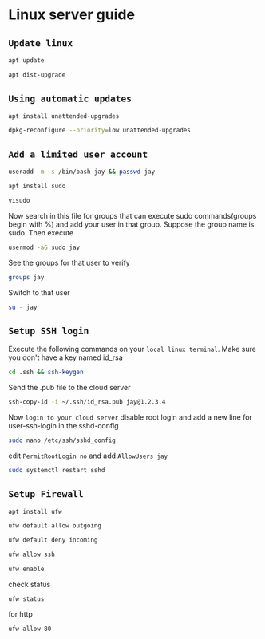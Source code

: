 # Linux server guide
## `Update linux`
```bash
apt update
```
```bash
apt dist-upgrade
```
## `Using automatic updates`
```bash
apt install unattended-upgrades
```
```bash
dpkg-reconfigure --priority=low unattended-upgrades
```
## `Add a limited user account`
```bash
useradd -m -s /bin/bash jay && passwd jay
```
```bash
apt install sudo
```
```bash
visudo
```
Now search in this file for groups that can execute sudo commands(groups begin with %) and add your user in that group.
Suppose the group name is sudo. Then execute
```bash
usermod -aG sudo jay
```
See the groups for that user to verify
```bash
groups jay
```
Switch to that user
```bash
su - jay
```
## `Setup SSH login`
Execute the following commands on your `local linux terminal`. Make sure you don't have a key named id_rsa
```bash
cd .ssh && ssh-keygen
```
Send the .pub file to the cloud server
```bash
ssh-copy-id -i ~/.ssh/id_rsa.pub jay@1.2.3.4
```
Now `login to your cloud server` disable root login and add a new line for user-ssh-login in the sshd-config
```bash
sudo nano /etc/ssh/sshd_config
```
edit `PermitRootLogin no` and add `AllowUsers jay`
```bash
sudo systemctl restart sshd
```
## `Setup Firewall`
```bash
apt install ufw
```
```bash
ufw default allow outgoing
```
```bash
ufw default deny incoming
```
```bash
ufw allow ssh
```
```bash
ufw enable
```
check status
```bash
ufw status
```
for http 
```bash
ufw allow 80
```













